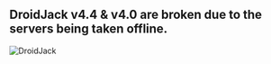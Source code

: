 ## DroidJack v4.4 & v4.0 are broken due to the servers being taken offline.
![DroidJack](https://github.com/yuankong666/Ultimate-RAT-Collection/assets/128066597/4b09b38f-20da-4720-b702-d09f784bf65f)
